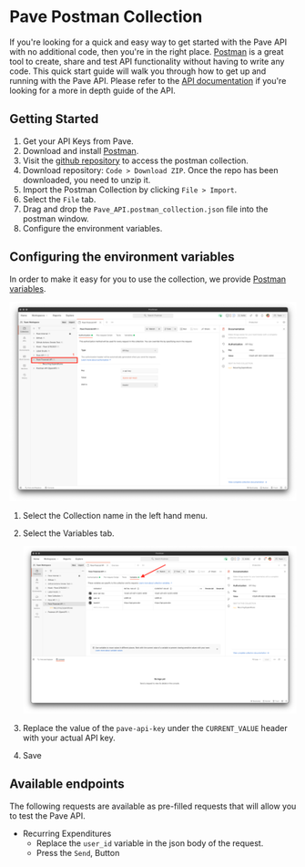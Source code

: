 # Pave Postman Collection

If you're looking for a quick and easy way to get started with the Pave API with no additional code, then you're in the right place. [Postman](https://www.postman.com/) is a great tool to create, share and test API functionality without having to write any code. This quick start guide will walk you through how to get up and running with the Pave API. Please refer to the [API documentation](https://pavedev.redoc.ly/) if you're looking for a more in depth guide of the API. 

## Getting Started
1. Get your API Keys from Pave.
2. Download and install [Postman](https://www.postman.com/downloads/).
3. Visit the [github repository](https://github.com/Pave-Financial/postman-collection) to access the postman collection.
4. Download repository: `Code > Download ZIP`. Once the repo has been downloaded, you need to unzip it.
5. Import the Postman Collection by clicking `File > Import`.
6. Select the `File` tab.
7. Drag and drop the `Pave_API.postman_collection.json` file into the postman window.
4. Configure the environment variables.

## Configuring the environment variables

In order to make it easy for you to use the collection, we provide [Postman variables](https://learning.postman.com/docs/sending-requests/managing-environments/).

![postman_auth](./assets/postman-auth.png)

1. Select the Collection name in the left hand menu.
2. Select the Variables tab.

    ![variables](./assets/variables.png)
3. Replace the value of the `pave-api-key` under the `CURRENT_VALUE` header with your actual API key.
4. Save

## Available endpoints

The following requests are available as pre-filled requests that will allow you to test the Pave API.

- Recurring Expenditures
  - Replace the `user_id` variable in the json body of the request.
  - Press the `Send`, Button
